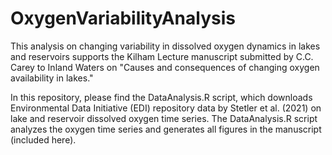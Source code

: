 # OxygenVariabilityAnalysis
This analysis on changing variability in dissolved oxygen dynamics in lakes and reservoirs supports the Kilham Lecture manuscript submitted by C.C. Carey to Inland Waters on "Causes and consequences of changing oxygen availability in lakes."

In this repository, please find the DataAnalysis.R script, which downloads Environmental Data Initiative (EDI) repository data by Stetler et al. (2021) on lake and reservoir dissolved oxygen time series. The DataAnalysis.R script analyzes the oxygen time series and generates all figures in the manuscript (included here).
